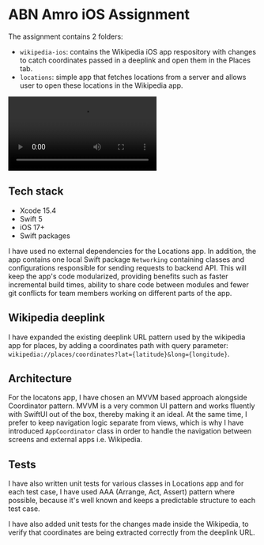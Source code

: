 # ABN Amro iOS Assignment

The assignment contains 2 folders:
- `wikipedia-ios`: contains the Wikipedia iOS app respository with changes to catch coordinates passed in a deeplink and open them in the Places tab.
- `locations`: simple app that fetches locations from a server and allows user to open these locations in the Wikipedia app. 

![demo](./demo.mp4)

## Tech stack
- Xcode 15.4
- Swift 5
- iOS 17+
- Swift packages 

I have used no external dependencies for the Locations app. In addition, the app contains one local Swift package `Networking` containing classes and configurations responsible for sending requests to backend API. This will keep the app's code modularized, providing benefits such as faster incremental build times, ability to share code between  modules and fewer git conflicts for team members working on different parts of the app.  

## Wikipedia deeplink
I have expanded the existing deeplink URL pattern used by the wikipedia app for places, by adding a coordinates path with query parameter: `wikipedia://places/coordinates?lat={latitude}&long={longitude}`.

## Architecture
For the locatons app, I have chosen an MVVM based approach alongside Coordinator pattern. MVVM is a very common UI pattern and works fluently with SwiftUI out of the box, thereby making it an ideal. At the same time, I prefer to keep navigation logic separate from views, which is why I have introduced `AppCoordinator` class in order to handle the navigation between screens and external apps i.e. Wikipedia.

## Tests
I have also written unit tests for various classes in Locations app and for each test case, I have used AAA (Arrange, Act, Assert) pattern where possible, because it's well known and keeps a predictable structure to each test case. 

I have also added unit tests for the changes made inside the Wikipedia, to verify that coordinates are being extracted correctly from the deeplink URL.